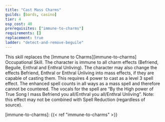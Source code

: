 ```yaml
---
title: "Cast Mass Charms"
guilds: [bards, casino]
tier: 4
osp_cost: 40
prerequisites: ["immune-to-charms"]
requirements: []
replacement: true
ladder: "detect-and-remove-beguile"
---
```

This skill replaces the [Immune to Charms][immune-to-charms] Occupational Skill. The character is immune to all charm effects (Befriend, Beguile, Enthral and Enthral Unliving). The character may also change the effects Befriend, Enthral or Enthral Unliving into mass effects, if they are capable of casting them. This requires 4 power to cast as a level 3 spell effect. The enhanced spell counts in all ways as a mass spell and therefore cannot be countered. The vocals for the spell are “By the High power of True Song I mass Befriend you all/Enthral you all/Enthral Unliving”. Note: this effect may not be combined with Spell Reduction (regardless of source).

[immune-to-charms]: {{< ref "immune-to-charms" >}}